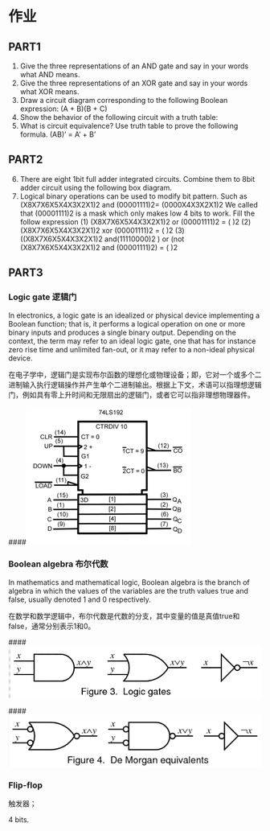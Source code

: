 # 作业

## PART1

1) Give the three representations of an AND gate and say in your words what AND means.
2) Give the three representations of an XOR gate and say in your words what XOR means. 
3) Draw a circuit diagram corresponding to the following Boolean expression: (A + B)(B + C) 
4) Show the behavior of the following circuit with a truth table:
5) What is circuit equivalence? Use truth table to prove the following formula. (AB)’ = A’ + B’


## PART2

6) There are eight 1bit full adder integrated circuits. Combine them to 8bit adder circuit using the following box diagram.
7) Logical binary operations can be used to modify bit pattern. Such as (X8X7X6X5X4X3X2X1)2 and (00001111)2= (0000X4X3X2X1)2 We called that (00001111)2 is a mask which only makes low 4 bits to work. Fill the follow expression 
(1)  (X8X7X6X5X4X3X2X1)2 or (00001111)2 = (           )2 
(2)  (X8X7X6X5X4X3X2X1)2 xor (00001111)2 = (           )2 
(3)  ((X8X7X6X5X4X3X2X1)2 and(11110000)2 ) 
or  (not (X8X7X6X5X4X3X2X1)2 and (00001111)2)  =  (           )2
 

## PART3

### Logic gate 逻辑门

In electronics, a logic gate is an idealized or physical device implementing a Boolean function; that is, it performs a logical operation on one or more binary inputs and produces a single binary output. Depending on the context, the term may refer to an ideal logic gate, one that has for instance zero rise time and unlimited fan-out, or it may refer to a non-ideal physical device. 

在电子学中，逻辑门是实现布尔函数的理想化或物理设备；即，它对一个或多个二进制输入执行逻辑操作并产生单个二进制输出。根据上下文，术语可以指理想逻辑门，例如具有零上升时间和无限扇出的逻辑门，或者它可以指非理想物理器件。

####![](https://github.com/utaZ/zwr-homework/blob/gh-pages/images/330px-74LS192_Symbol.png)

### Boolean algebra 布尔代数

In mathematics and mathematical logic, Boolean algebra is the branch of algebra in which the values of the variables are the truth values true and false, usually denoted 1 and 0 respectively.

在数学和数学逻辑中，布尔代数是代数的分支，其中变量的值是真值true和false，通常分别表示1和0。

####![](https://github.com/utaZ/zwr-homework/blob/gh-pages/images/LogicGates.gif)

####![](https://github.com/utaZ/zwr-homework/blob/gh-pages/images/600px-DeMorganGates.gif)

### Flip-flop

触发器；

4 bits.


